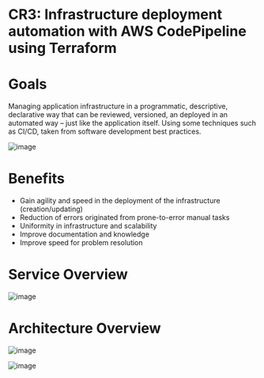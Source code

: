 # CR3: Infrastructure deployment automation with AWS CodePipeline using Terraform

# Goals
Managing application infrastructure in a programmatic, descriptive, declarative way that can be reviewed, versioned, an deployed in an automated way – just like the application itself.
Using some techniques such as CI/CD, taken from software development best practices. 


![image](https://user-images.githubusercontent.com/68556552/206073017-e3abdf4b-c490-47ac-9771-0e693d353483.png)

# Benefits
* Gain agility and speed in the deployment of the infrastructure (creation/updating)
* Reduction of errors originated from prone-to-error manual tasks
* Uniformity in infrastructure and scalability 
* Improve documentation and knowledge 
* Improve speed for problem resolution

# Service Overview
![image](https://user-images.githubusercontent.com/68556552/206072807-5fbe528d-6362-4b17-95bb-77056be9ff20.png)

# Architecture Overview
![image](https://user-images.githubusercontent.com/68556552/206073094-631a2f88-a205-48f6-be60-3489aea0e6a1.png)


![image](https://user-images.githubusercontent.com/68556552/206072941-0974a3d8-9312-4009-b096-95c2510175c3.png)

